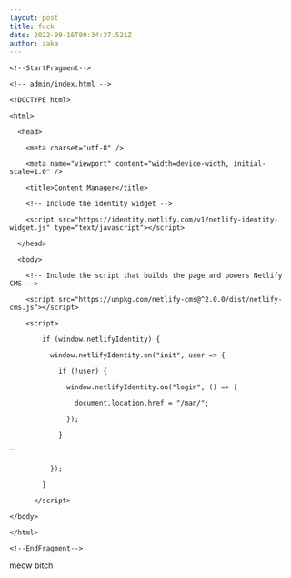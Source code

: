 ```yaml
---
layout: post
title: fuck
date: 2022-09-16T00:34:37.521Z
author: zaka
---
```

`<!--StartFragment-->`

`<!-- admin/index.html -->`

`<!DOCTYPE html>`

`<html>`

`  <head>`

`    <meta charset="utf-8" />`

`    <meta name="viewport" content="width=device-width, initial-scale=1.0" />`

`    <title>Content Manager</title>`

`    <!-- Include the identity widget -->`

`    <script src="https://identity.netlify.com/v1/netlify-identity-widget.js" type="text/javascript"></script>`

`  </head>`

`  <body>`

`    <!-- Include the script that builds the page and powers Netlify CMS -->`

`    <script src="https://unpkg.com/netlify-cms@^2.0.0/dist/netlify-cms.js"></script>`

`    <script>`

`        if (window.netlifyIdentity) {`

`          window.netlifyIdentity.on("init", user => {`

`            if (!user) {`

`              window.netlifyIdentity.on("login", () => {`

`                document.location.href = "/man/";`

`              });`

`            }`

``

`          });`

`        }`

`      </script>  `

`</body>`

`</html>`

`<!--EndFragment-->`

meow bitch